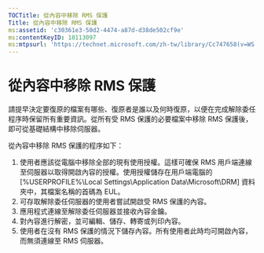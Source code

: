```yaml
---
TOCTitle: 從內容中移除 RMS 保護
Title: 從內容中移除 RMS 保護
ms:assetid: 'c30361e3-50d2-4474-a87d-d38de502cf9e'
ms:contentKeyID: 18113097
ms:mtpsurl: 'https://technet.microsoft.com/zh-tw/library/Cc747658(v=WS.10)'
---
```


從內容中移除 RMS 保護
=====================

請提早決定要復原的檔案有哪些、復原者是誰以及何時復原，以便在完成解除委任程序時保留所有重要資訊。從所有受 RMS 保護的必要檔案中移除 RMS 保護後，即可從基礎結構中移除伺服器。

從內容中移除 RMS 保護的程序如下：

1.  使用者應該從電腦中移除全部的現有使用授權。這樣可確保 RMS 用戶端連線至伺服器以取得開啟內容的授權。使用授權儲存在用戶端電腦的 \[%USERPROFILE%\\Local Settings\\Application Data\\Microsoft\\DRM\] 資料夾中，其檔案名稱的首碼為 EUL。
2.  可存取解除委任伺服器的使用者嘗試開啟受 RMS 保護的內容。
3.  應用程式連線至解除委任伺服器並接收內容金鑰。
4.  對內容進行解密，並可編輯、儲存、轉寄或列印內容。
5.  使用者在沒有 RMS 保護的情況下儲存內容。所有使用者此時均可開啟內容，而無須連線至 RMS 伺服器。
